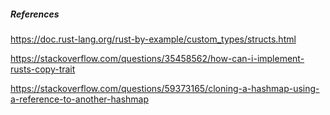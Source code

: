 
##### References

https://doc.rust-lang.org/rust-by-example/custom_types/structs.html

https://stackoverflow.com/questions/35458562/how-can-i-implement-rusts-copy-trait

https://stackoverflow.com/questions/59373165/cloning-a-hashmap-using-a-reference-to-another-hashmap
